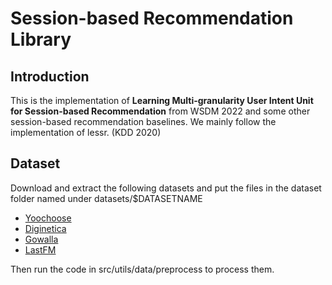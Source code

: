 # Session-based Recommendation Library

## Introduction

This is the implementation of **Learning Multi-granularity User Intent Unit for Session-based Recommendation** from WSDM 2022 and some other session-based recommendation baselines. We mainly follow the implementation of lessr. (KDD 2020)

## Dataset

Download and extract the following datasets and put the files in the dataset folder named under datasets/$DATASETNAME

* [Yoochoose](https://www.kaggle.com/chadgostopp/recsys-challenge-2015)
* [Diginetica](https://competitions.codalab.org/competitions/11161#learn_the_details-data2)
* [Gowalla](http://snap.stanford.edu/data/loc-gowalla_totalCheckins.txt.gz)
* [LastFM](http://ocelma.net/MusicRecommendationDataset/lastfm-1K.html)

Then run the code in src/utils/data/preprocess to process them.
